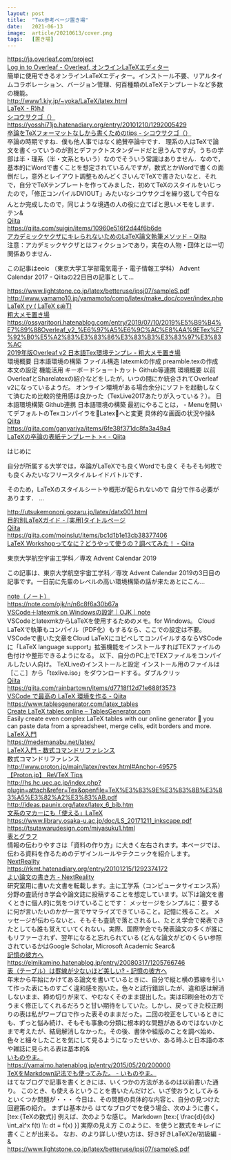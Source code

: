 ```yaml
---
layout: post
title:  "Tex参考ページ置き場"
date:   2021-06-13
image:  article/20210613/cover.png
tags:   [置き場]
---
```

<div class="bcard-wrapper"><span class="bcard-header withgfav"><div class="bcard-favicon" style="background-image: url(https://www.google.com/s2/favicons?domain=https://ja.overleaf.com/project)"></div><div class="bcard-site"><a href="https://ja.overleaf.com/project" rel="nofollow" target="_blank"></a></div><div class="bcard-url"><a href="https://ja.overleaf.com/project" rel="nofollow" target="_blank">https://ja.overleaf.com/project</a></div></span><span class="bcard-main withogimg"><div class="bcard-title"><a href="https://ja.overleaf.com/project" rel="nofollow" target="_blank">Log in to Overleaf - Overleaf, オンラインLaTeXエディター</a></div><div class="bcard-description">簡単に使用できるオンラインLaTeXエディター。インストール不要、リアルタイムコラボレーション、バージョン管理、何百種類のLaTeXテンプレートなど多数の機能。</div><a href="https://ja.overleaf.com/project" rel="nofollow" target="_blank"><div class="bcard-img" style="background-image: url(https://cdn.overleaf.com/img/ol-brand/overleaf_og_logo.png)"></div></a></span></div>


<div class="bcard-wrapper"><span class="bcard-header withgfav"><div class="bcard-favicon" style="background-image: url(https://www.google.com/s2/favicons?domain=http://www1.kiy.jp/~yoka/LaTeX/latex.html)"></div><div class="bcard-site"><a href="http://www1.kiy.jp/~yoka/LaTeX/latex.html" rel="nofollow" target="_blank"></a></div><div class="bcard-url"><a href="http://www1.kiy.jp/~yoka/LaTeX/latex.html" rel="nofollow" target="_blank">http://www1.kiy.jp/~yoka/LaTeX/latex.html</a></div></span><span class="bcard-main"><div class="bcard-title"><a href="http://www1.kiy.jp/~yoka/LaTeX/latex.html" rel="nofollow" target="_blank">LaTeX - R}hꗗ</a></div><div class="bcard-description"></div></span></div>


<div class="bcard-wrapper"><span class="bcard-header withgfav"><div class="bcard-favicon" style="background-image: url(https://www.google.com/s2/favicons?domain=https://yosshi71jp.hatenadiary.org/entry/20101210/1292005429)"></div><div class="bcard-site"><a href="https://yosshi71jp.hatenadiary.org/entry/20101210/1292005429" rel="nofollow" target="_blank">シコウサクゴ（）</a></div><div class="bcard-url"><a href="https://yosshi71jp.hatenadiary.org/entry/20101210/1292005429" rel="nofollow" target="_blank">https://yosshi71jp.hatenadiary.org/entry/20101210/1292005429</a></div></span><span class="bcard-main withogimg"><div class="bcard-title"><a href="https://yosshi71jp.hatenadiary.org/entry/20101210/1292005429" rel="nofollow" target="_blank">卒論をTeXフォーマットなしから書くためのtips - シコウサクゴ（）</a></div><div class="bcard-description">卒論の時期ですね．僕も他人事ではなく絶賛卒論中です． 理系の人はTeXで論文を書くっていうのが割とデファクトスタンダードだと思うんですが，うちの学部は半・理系（半・文系ともいう）なのでそういう常識はありません．なので，基本的にWordで書くことを想定されているんですが，数式とかWordで書くの面倒だし，意外とレイアウト調整もめんどくさいんでTeXで書きたいなと．それで，自分でTeXテンプレートを作ってみました．初めてTeXのスタイルをいじったので，「修正コンパイルDVIOUT」みたいなシコウサクゴを繰り返して今日なんとか完成したので，同じような境遇の人の役に立てばと思いメモをします． テン&</div><a href="https://yosshi71jp.hatenadiary.org/entry/20101210/1292005429" rel="nofollow" target="_blank"><div class="bcard-img" style="background-image: url(https://cdn-ak.f.st-hatena.com/images/fotolife/y/yosshi71jp/20101221/20101221064947.png)"></div></a></span></div>


<div class="bcard-wrapper"><span class="bcard-header withgfav"><div class="bcard-favicon" style="background-image: url(https://www.google.com/s2/favicons?domain=https://qiita.com/suigin/items/10960e516f2d44f6b6de)"></div><div class="bcard-site"><a href="https://qiita.com/suigin/items/10960e516f2d44f6b6de" rel="nofollow" target="_blank">Qiita</a></div><div class="bcard-url"><a href="https://qiita.com/suigin/items/10960e516f2d44f6b6de" rel="nofollow" target="_blank">https://qiita.com/suigin/items/10960e516f2d44f6b6de</a></div></span><span class="bcard-main withogimg"><div class="bcard-title"><a href="https://qiita.com/suigin/items/10960e516f2d44f6b6de" rel="nofollow" target="_blank">アカデミックヤクザにキレられないためのLaTeX論文執筆メソッド - Qiita</a></div><div class="bcard-description">注意：アカデミックヤクザとはフィクションであり，実在の人物・団体とは一切関係ありません．


この記事はeeic （東京大学工学部電気電子・電子情報工学科） Advent Calendar 2017 - Qiitaの22日目の記事として...</div><a href="https://qiita.com/suigin/items/10960e516f2d44f6b6de" rel="nofollow" target="_blank"><div class="bcard-img" style="background-image: url(https://qiita-user-contents.imgix.net/https%3A%2F%2Fcdn.qiita.com%2Fassets%2Fpublic%2Farticle-ogp-background-1150d8b18a7c15795b701a55ae908f94.png?ixlib=rb-4.0.0&w=1200&mark64=aHR0cHM6Ly9xaWl0YS11c2VyLWNvbnRlbnRzLmltZ2l4Lm5ldC9-dGV4dD9peGxpYj1yYi00LjAuMCZ3PTg0MCZoPTM4MCZ0eHQ2ND00NEtpNDRLcjQ0T0g0NE9mNDRPRDQ0S3Y0NE9rNDRLdjQ0SzI0NEdyNDRLdDQ0T3M0NEtKNDRLTTQ0R3E0NEdFNDRHZjQ0S0I0NEd1VEdGVVpWam9xNWJtbG9mbG43Zm5yWWJqZzZIamdyM2pnNFBqZzRrJnR4dC1jb2xvcj0lMjMzMzMmdHh0LWZvbnQ9SGlyYWdpbm8lMjBTYW5zJTIwVzYmdHh0LXNpemU9NTQmdHh0LWNsaXA9ZWxsaXBzaXMmdHh0LWFsaWduPWNlbnRlciUyQ21pZGRsZSZzPTAxOGI0NzI2NzFmNTZhNzg4NzlhMGNkNGFhNWRkYWVk&mark-align=center%2Cmiddle&blend64=aHR0cHM6Ly9xaWl0YS11c2VyLWNvbnRlbnRzLmltZ2l4Lm5ldC9-dGV4dD9peGxpYj1yYi00LjAuMCZ3PTg0MCZoPTUwMCZ0eHQ2ND1RSE4xYVdkcGJnJnR4dC1jb2xvcj0lMjMzMzMmdHh0LWZvbnQ9SGlyYWdpbm8lMjBTYW5zJTIwVzYmdHh0LXNpemU9NDUmdHh0LWFsaWduPXJpZ2h0JTJDYm90dG9tJnM9OWZmNDgxYzVmMmExMGNiNmM5MGQwNzk4MzljYTA1OTg&blend-align=center%2Cmiddle&blend-mode=normal&s=ca45f99c5fdfbe3b530d992a2fb98073)"></div></a></span></div>


<div class="bcard-wrapper"><span class="bcard-header withgfav"><div class="bcard-favicon" style="background-image: url(https://www.google.com/s2/favicons?domain=https://www.lightstone.co.jp/latex/betteruse/ipsj07/sampleS.pdf)"></div><div class="bcard-site"><a href="https://www.lightstone.co.jp/latex/betteruse/ipsj07/sampleS.pdf" rel="nofollow" target="_blank"></a></div><div class="bcard-url"><a href="https://www.lightstone.co.jp/latex/betteruse/ipsj07/sampleS.pdf" rel="nofollow" target="_blank">https://www.lightstone.co.jp/latex/betteruse/ipsj07/sampleS.pdf</a></div></span><span class="bcard-main"><div class="bcard-title"><a href="https://www.lightstone.co.jp/latex/betteruse/ipsj07/sampleS.pdf" rel="nofollow" target="_blank"></a></div><div class="bcard-description"></div></span></div>


<div class="bcard-wrapper"><span class="bcard-header withgfav"><div class="bcard-favicon" style="background-image: url(https://www.google.com/s2/favicons?domain=http://www.yamamo10.jp/yamamoto/comp/latex/make_doc/cover/index.php)"></div><div class="bcard-site"><a href="http://www.yamamo10.jp/yamamoto/comp/latex/make_doc/cover/index.php" rel="nofollow" target="_blank"></a></div><div class="bcard-url"><a href="http://www.yamamo10.jp/yamamoto/comp/latex/make_doc/cover/index.php" rel="nofollow" target="_blank">http://www.yamamo10.jp/yamamoto/comp/latex/make_doc/cover/index.php</a></div></span><span class="bcard-main"><div class="bcard-title"><a href="http://www.yamamo10.jp/yamamoto/comp/latex/make_doc/cover/index.php" rel="nofollow" target="_blank">LaTeX ɽν ( LaTeX εǽΤ)</a></div><div class="bcard-description"></div></span></div>


<div class="bcard-wrapper"><span class="bcard-header withgfav"><div class="bcard-favicon" style="background-image: url(https://www.google.com/s2/favicons?domain=https://ossyaritoori.hatenablog.com/entry/2019/07/10/2019%E5%B9%B4%E7%89%88Overleaf_v2_%E6%97%A5%E6%9C%AC%E8%AA%9ETex%E7%92%B0%E5%A2%83%E3%83%86%E3%83%B3%E3%83%97%E3%83%AC)"></div><div class="bcard-site"><a href="https://ossyaritoori.hatenablog.com/entry/2019/07/10/2019%E5%B9%B4%E7%89%88Overleaf_v2_%E6%97%A5%E6%9C%AC%E8%AA%9ETex%E7%92%B0%E5%A2%83%E3%83%86%E3%83%B3%E3%83%97%E3%83%AC" rel="nofollow" target="_blank">粗大メモ置き場</a></div><div class="bcard-url"><a href="https://ossyaritoori.hatenablog.com/entry/2019/07/10/2019%E5%B9%B4%E7%89%88Overleaf_v2_%E6%97%A5%E6%9C%AC%E8%AA%9ETex%E7%92%B0%E5%A2%83%E3%83%86%E3%83%B3%E3%83%97%E3%83%AC" rel="nofollow" target="_blank">https://ossyaritoori.hatenablog.com/entry/2019/07/10/2019%E5%B9%B4%E7%89%88Overleaf_v2_%E6%97%A5%E6%9C%AC%E8%AA%9ETex%E7%92%B0%E5%A2%83%E3%83%86%E3%83%B3%E3%83%97%E3%83%AC</a></div></span><span class="bcard-main withogimg"><div class="bcard-title"><a href="https://ossyaritoori.hatenablog.com/entry/2019/07/10/2019%E5%B9%B4%E7%89%88Overleaf_v2_%E6%97%A5%E6%9C%AC%E8%AA%9ETex%E7%92%B0%E5%A2%83%E3%83%86%E3%83%B3%E3%83%97%E3%83%AC" rel="nofollow" target="_blank">2019年版Overleaf v2 日本語Tex環境テンプレ - 粗大メモ置き場</a></div><div class="bcard-description">環境概要 日本語環境の構築 ファイル構造 latexmkの作成 preamble.texの作成 本文の設定 機能活用 キーボードショートカット Github等連携 環境概要 以前OverleafとSharelatexの紹介などをしたが，いつの間にか統合されてOverleaf v2になっているようだ。 オンライン環境がある場合余分にソフトを起動しなくて済むため比較的使用感は良かった（TexLive2017あたりが入っている？）。 日本語環境構築 Github連携 日本語環境の構築 最初にやることは， - Menuを開いてデフォルトのTexコンパイラをLatexへと変更 具体的な画面の状況や操&</div><a href="https://ossyaritoori.hatenablog.com/entry/2019/07/10/2019%E5%B9%B4%E7%89%88Overleaf_v2_%E6%97%A5%E6%9C%AC%E8%AA%9ETex%E7%92%B0%E5%A2%83%E3%83%86%E3%83%B3%E3%83%97%E3%83%AC" rel="nofollow" target="_blank"><div class="bcard-img" style="background-image: url(https://writelatex.s3.amazonaws.com/published_ver/8700.jpeg?X-Amz-Expires=14400&X-Amz-Date=20190709T235828Z&X-Amz-Algorithm=AWS4-HMAC-SHA256&X-Amz-Credential=AKIAJG3IX4TWNSPTZRXA/20190709/us-east-1/s3/aws4_request&X-Amz-SignedHeaders=host&X-Amz-Signature=be401d93f84e0146e8e8f5a5771c048a8117b469cb57c4b0f7515a66379df6c4)"></div></a></span></div>


<div class="bcard-wrapper"><span class="bcard-header withgfav"><div class="bcard-favicon" style="background-image: url(https://www.google.com/s2/favicons?domain=https://qiita.com/ganyariya/items/6fe38f371dc8fa3a49a4)"></div><div class="bcard-site"><a href="https://qiita.com/ganyariya/items/6fe38f371dc8fa3a49a4" rel="nofollow" target="_blank">Qiita</a></div><div class="bcard-url"><a href="https://qiita.com/ganyariya/items/6fe38f371dc8fa3a49a4" rel="nofollow" target="_blank">https://qiita.com/ganyariya/items/6fe38f371dc8fa3a49a4</a></div></span><span class="bcard-main withogimg"><div class="bcard-title"><a href="https://qiita.com/ganyariya/items/6fe38f371dc8fa3a49a4" rel="nofollow" target="_blank">LaTeXの卒論の表紙テンプレート >< - Qiita</a></div><div class="bcard-description">

はじめに

自分が所属する大学では，卒論がLaTeXでも良くWordでも良く
そもそも何枚でも良くみたいなフリースタイルレイドバトルです．

そのため，LaTeXのスタイルシートや概形が配られないので
自分で作る必要があります．
...</div><a href="https://qiita.com/ganyariya/items/6fe38f371dc8fa3a49a4" rel="nofollow" target="_blank"><div class="bcard-img" style="background-image: url(https://qiita-user-contents.imgix.net/https%3A%2F%2Fcdn.qiita.com%2Fassets%2Fpublic%2Farticle-ogp-background-1150d8b18a7c15795b701a55ae908f94.png?ixlib=rb-4.0.0&w=1200&mark64=aHR0cHM6Ly9xaWl0YS11c2VyLWNvbnRlbnRzLmltZ2l4Lm5ldC9-dGV4dD9peGxpYj1yYi00LjAuMCZ3PTg0MCZoPTM4MCZ0eHQ2ND1UR0ZVWlZqamdhN2xqWkxvcTViamdhN29vYWpudEpuamc0YmpnN1BqZzVmamc2empnN3pqZzRnZ1BqdyZ0eHQtY29sb3I9JTIzMzMzJnR4dC1mb250PUhpcmFnaW5vJTIwU2FucyUyMFc2JnR4dC1zaXplPTU0JnR4dC1jbGlwPWVsbGlwc2lzJnR4dC1hbGlnbj1jZW50ZXIlMkNtaWRkbGUmcz01NzU3NDA1ODdiOGQxOWIwM2ViNmFlNjQzNDg0NDQzOQ&mark-align=center%2Cmiddle&blend64=aHR0cHM6Ly9xaWl0YS11c2VyLWNvbnRlbnRzLmltZ2l4Lm5ldC9-dGV4dD9peGxpYj1yYi00LjAuMCZ3PTg0MCZoPTUwMCZ0eHQ2ND1RR2RoYm5saGNtbDVZUSZ0eHQtY29sb3I9JTIzMzMzJnR4dC1mb250PUhpcmFnaW5vJTIwU2FucyUyMFc2JnR4dC1zaXplPTQ1JnR4dC1hbGlnbj1yaWdodCUyQ2JvdHRvbSZzPTI2OGQ5YzdmODQyNTRiZTdlMmVkNjYzMzQxZjkyZDJi&blend-align=center%2Cmiddle&blend-mode=normal&s=a0d6055346a830a10a6126fa77656b9b)"></div></a></span></div>


<div class="bcard-wrapper"><span class="bcard-header withgfav"><div class="bcard-favicon" style="background-image: url(https://www.google.com/s2/favicons?domain=http://utsukemononi.gozaru.jp/latex/datx001.html)"></div><div class="bcard-site"><a href="http://utsukemononi.gozaru.jp/latex/datx001.html" rel="nofollow" target="_blank"></a></div><div class="bcard-url"><a href="http://utsukemononi.gozaru.jp/latex/datx001.html" rel="nofollow" target="_blank">http://utsukemononi.gozaru.jp/latex/datx001.html</a></div></span><span class="bcard-main"><div class="bcard-title"><a href="http://utsukemononi.gozaru.jp/latex/datx001.html" rel="nofollow" target="_blank">目的別LaTeXガイド - [実用]タイトルページ</a></div><div class="bcard-description"></div></span></div>


<div class="bcard-wrapper"><span class="bcard-header withgfav"><div class="bcard-favicon" style="background-image: url(https://www.google.com/s2/favicons?domain=https://qiita.com/moinslut/items/bc1d1b1e13cb38377406)"></div><div class="bcard-site"><a href="https://qiita.com/moinslut/items/bc1d1b1e13cb38377406" rel="nofollow" target="_blank">Qiita</a></div><div class="bcard-url"><a href="https://qiita.com/moinslut/items/bc1d1b1e13cb38377406" rel="nofollow" target="_blank">https://qiita.com/moinslut/items/bc1d1b1e13cb38377406</a></div></span><span class="bcard-main withogimg"><div class="bcard-title"><a href="https://qiita.com/moinslut/items/bc1d1b1e13cb38377406" rel="nofollow" target="_blank">LaTeX Workshopってなに？どうやって使うの？調べてみた！ - Qiita</a></div><div class="bcard-description">

東京大学航空宇宙工学科／専攻 Advent Calendar 2019

この記事は、東京大学航空宇宙工学科／専攻 Advent Calendar 2019の3日目の記事です。一日前に先輩のレベルの高い環境構築の話が来たあとにこん...</div><a href="https://qiita.com/moinslut/items/bc1d1b1e13cb38377406" rel="nofollow" target="_blank"><div class="bcard-img" style="background-image: url(https://qiita-user-contents.imgix.net/https%3A%2F%2Fcdn.qiita.com%2Fassets%2Fpublic%2Farticle-ogp-background-1150d8b18a7c15795b701a55ae908f94.png?ixlib=rb-4.0.0&w=1200&mark64=aHR0cHM6Ly9xaWl0YS11c2VyLWNvbnRlbnRzLmltZ2l4Lm5ldC9-dGV4dD9peGxpYj1yYi00LjAuMCZ3PTg0MCZoPTM4MCZ0eHQ2ND1UR0ZVWlZnZ1YyOXlhM05vYjNEamdhUGpnYWJqZ2FyamdhdnZ2Sl9qZ2FuamdZYmpnb1RqZ2FQamdhYmt2Yl9qZ1liamdhN3Z2Sl9vcXJfamdibmpnYWJqZ2JfamdaX3Z2SUUmdHh0LWNvbG9yPSUyMzMzMyZ0eHQtZm9udD1IaXJhZ2lubyUyMFNhbnMlMjBXNiZ0eHQtc2l6ZT01NCZ0eHQtY2xpcD1lbGxpcHNpcyZ0eHQtYWxpZ249Y2VudGVyJTJDbWlkZGxlJnM9Njg5ZjIyMGExNWZmMGNkOTE5YjlhZWFjNDJiYWI2NWY&mark-align=center%2Cmiddle&blend64=aHR0cHM6Ly9xaWl0YS11c2VyLWNvbnRlbnRzLmltZ2l4Lm5ldC9-dGV4dD9peGxpYj1yYi00LjAuMCZ3PTg0MCZoPTUwMCZ0eHQ2ND1RRzF2YVc1emJIVjAmdHh0LWNvbG9yPSUyMzMzMyZ0eHQtZm9udD1IaXJhZ2lubyUyMFNhbnMlMjBXNiZ0eHQtc2l6ZT00NSZ0eHQtYWxpZ249cmlnaHQlMkNib3R0b20mcz0yNGFjOTQ3ZDg5N2YxODY2OGMyZjA1YjM2OGVkZjZhNQ&blend-align=center%2Cmiddle&blend-mode=normal&s=78e1afb067faff91ce35f762c7e8d8ff)"></div></a></span></div>


<div class="bcard-wrapper"><span class="bcard-header withgfav"><div class="bcard-favicon" style="background-image: url(https://www.google.com/s2/favicons?domain=https://note.com/ojk/n/n6c8f6a30b67a)"></div><div class="bcard-site"><a href="https://note.com/ojk/n/n6c8f6a30b67a" rel="nofollow" target="_blank">note（ノート）</a></div><div class="bcard-url"><a href="https://note.com/ojk/n/n6c8f6a30b67a" rel="nofollow" target="_blank">https://note.com/ojk/n/n6c8f6a30b67a</a></div></span><span class="bcard-main withogimg"><div class="bcard-title"><a href="https://note.com/ojk/n/n6c8f6a30b67a" rel="nofollow" target="_blank">VSCode＋latexmk on Windowsの設定｜OJK｜note</a></div><div class="bcard-description">VSCodeとlatexmkからLaTeXを使用するためのメモ。for Windows。  Cloud LaTeXで執筆もコンパイル（PDF化）もするなら、ここでの設定は不要。VSCodeで書いた文章をCloud LaTeXにコピペしてコンパイルするならVSCodeに「LaTeX language support」拡張機能をインストールすればTEXファイルの色付けや整形できるようになる。  以下、自分のPC上でTEXファイルをコンパイルしたい人向け。  TeXLiveのインストールと設定  インストール用のファイルは［ここ］から「texlive.iso」をダウンロードする。ダブルクリッ</div><a href="https://note.com/ojk/n/n6c8f6a30b67a" rel="nofollow" target="_blank"><div class="bcard-img" style="background-image: url(https://assets.st-note.com/production/uploads/images/6202659/profile_66877ade7707fcccf0b876f38f1b5d4b.png?fit=bounds&format=jpeg&quality=85&width=330)"></div></a></span></div>


<div class="bcard-wrapper"><span class="bcard-header withgfav"><div class="bcard-favicon" style="background-image: url(https://www.google.com/s2/favicons?domain=https://qiita.com/rainbartown/items/d7718f12d71e688f3573)"></div><div class="bcard-site"><a href="https://qiita.com/rainbartown/items/d7718f12d71e688f3573" rel="nofollow" target="_blank">Qiita</a></div><div class="bcard-url"><a href="https://qiita.com/rainbartown/items/d7718f12d71e688f3573" rel="nofollow" target="_blank">https://qiita.com/rainbartown/items/d7718f12d71e688f3573</a></div></span><span class="bcard-main withogimg"><div class="bcard-title"><a href="https://qiita.com/rainbartown/items/d7718f12d71e688f3573" rel="nofollow" target="_blank">VSCode で最高の LaTeX 環境を作る - Qiita</a></div><div class="bcard-description">


<div class="bcard-wrapper"><span class="bcard-header withgfav"><div class="bcard-favicon" style="background-image: url(https://www.google.com/s2/favicons?domain=https://www.tablesgenerator.com/latex_tables)"></div><div class="bcard-site"><a href="https://www.tablesgenerator.com/latex_tables" rel="nofollow" target="_blank"></a></div><div class="bcard-url"><a href="https://www.tablesgenerator.com/latex_tables" rel="nofollow" target="_blank">https://www.tablesgenerator.com/latex_tables</a></div></span><span class="bcard-main"><div class="bcard-title"><a href="https://www.tablesgenerator.com/latex_tables" rel="nofollow" target="_blank">Create LaTeX tables online – TablesGenerator.com</a></div><div class="bcard-description">Easily create even complex LaTeX tables with our online generator  you can paste data from a spreadsheet, merge cells, edit borders and more.</div></span></div>


<div class="bcard-wrapper"><span class="bcard-header withgfav"><div class="bcard-favicon" style="background-image: url(https://www.google.com/s2/favicons?domain=https://medemanabu.net/latex/)"></div><div class="bcard-site"><a href="https://medemanabu.net/latex/" rel="nofollow" target="_blank">LaTeX入門</a></div><div class="bcard-url"><a href="https://medemanabu.net/latex/" rel="nofollow" target="_blank">https://medemanabu.net/latex/</a></div></span><span class="bcard-main"><div class="bcard-title"><a href="https://medemanabu.net/latex/" rel="nofollow" target="_blank">LaTeX入門 - 数式コマンドリファレンス</a></div><div class="bcard-description">数式コマンドリファレンス</div></span></div>


<div class="bcard-wrapper"><span class="bcard-header withgfav"><div class="bcard-favicon" style="background-image: url(https://www.google.com/s2/favicons?domain=http://www.proton.jp/main/latex/revtex.html#Anchor-49575)"></div><div class="bcard-site"><a href="http://www.proton.jp/main/latex/revtex.html#Anchor-49575" rel="nofollow" target="_blank"></a></div><div class="bcard-url"><a href="http://www.proton.jp/main/latex/revtex.html#Anchor-49575" rel="nofollow" target="_blank">http://www.proton.jp/main/latex/revtex.html#Anchor-49575</a></div></span><span class="bcard-main"><div class="bcard-title"><a href="http://www.proton.jp/main/latex/revtex.html#Anchor-49575" rel="nofollow" target="_blank">【Proton.jp】 ReVTeX Tips</a></div><div class="bcard-description"></div></span></div>


<div class="bcard-wrapper"><span class="bcard-header withgfav"><div class="bcard-favicon" style="background-image: url(https://www.google.com/s2/favicons?domain=http://hs.hc.uec.ac.jp/index.php?plugin=attach&refer=Tex&openfile=TeX%E3%83%9E%E3%83%8B%E3%83%A5%E3%82%A2%E3%83%AB.pdf)"></div><div class="bcard-site"><a href="http://hs.hc.uec.ac.jp/index.php?plugin=attach&refer=Tex&openfile=TeX%E3%83%9E%E3%83%8B%E3%83%A5%E3%82%A2%E3%83%AB.pdf" rel="nofollow" target="_blank"></a></div><div class="bcard-url"><a href="http://hs.hc.uec.ac.jp/index.php?plugin=attach&refer=Tex&openfile=TeX%E3%83%9E%E3%83%8B%E3%83%A5%E3%82%A2%E3%83%AB.pdf" rel="nofollow" target="_blank">http://hs.hc.uec.ac.jp/index.php?plugin=attach&refer=Tex&openfile=TeX%E3%83%9E%E3%83%8B%E3%83%A5%E3%82%A2%E3%83%AB.pdf</a></div></span><span class="bcard-main"><div class="bcard-title"><a href="http://hs.hc.uec.ac.jp/index.php?plugin=attach&refer=Tex&openfile=TeX%E3%83%9E%E3%83%8B%E3%83%A5%E3%82%A2%E3%83%AB.pdf" rel="nofollow" target="_blank"></a></div><div class="bcard-description"></div></span></div>


<div class="bcard-wrapper"><span class="bcard-header withgfav"><div class="bcard-favicon" style="background-image: url(https://www.google.com/s2/favicons?domain=http://ideas.paunix.org/latex/latex_6_bib.htm)"></div><div class="bcard-site"><a href="http://ideas.paunix.org/latex/latex_6_bib.htm" rel="nofollow" target="_blank"></a></div><div class="bcard-url"><a href="http://ideas.paunix.org/latex/latex_6_bib.htm" rel="nofollow" target="_blank">http://ideas.paunix.org/latex/latex_6_bib.htm</a></div></span><span class="bcard-main"><div class="bcard-title"><a href="http://ideas.paunix.org/latex/latex_6_bib.htm" rel="nofollow" target="_blank">文系のマカーにも「使える」LaTeX</a></div><div class="bcard-description"></div></span></div>


<div class="bcard-wrapper"><span class="bcard-header withgfav"><div class="bcard-favicon" style="background-image: url(https://www.google.com/s2/favicons?domain=https://www.library.osaka-u.ac.jp/doc/LS_20171211_inkscape.pdf)"></div><div class="bcard-site"><a href="https://www.library.osaka-u.ac.jp/doc/LS_20171211_inkscape.pdf" rel="nofollow" target="_blank"></a></div><div class="bcard-url"><a href="https://www.library.osaka-u.ac.jp/doc/LS_20171211_inkscape.pdf" rel="nofollow" target="_blank">https://www.library.osaka-u.ac.jp/doc/LS_20171211_inkscape.pdf</a></div></span><span class="bcard-main"><div class="bcard-title"><a href="https://www.library.osaka-u.ac.jp/doc/LS_20171211_inkscape.pdf" rel="nofollow" target="_blank"></a></div><div class="bcard-description"></div></span></div>


<div class="bcard-wrapper"><span class="bcard-header withgfav"><div class="bcard-favicon" style="background-image: url(https://www.google.com/s2/favicons?domain=https://tsutawarudesign.com/miyasuku1.html)"></div><div class="bcard-site"><a href="https://tsutawarudesign.com/miyasuku1.html" rel="nofollow" target="_blank"></a></div><div class="bcard-url"><a href="https://tsutawarudesign.com/miyasuku1.html" rel="nofollow" target="_blank">https://tsutawarudesign.com/miyasuku1.html</a></div></span><span class="bcard-main"><div class="bcard-title"><a href="https://tsutawarudesign.com/miyasuku1.html" rel="nofollow" target="_blank">表とグラフ</a></div><div class="bcard-description">情報の伝わりやすさは「資料の作り方」に大きく左右されます。本ページでは、伝わる資料を作るためのデザインルールやテクニックを紹介します。</div></span></div>


<div class="bcard-wrapper"><span class="bcard-header withgfav"><div class="bcard-favicon" style="background-image: url(https://www.google.com/s2/favicons?domain=https://rkmt.hatenadiary.org/entry/20101215/1292374172)"></div><div class="bcard-site"><a href="https://rkmt.hatenadiary.org/entry/20101215/1292374172" rel="nofollow" target="_blank">NextReality</a></div><div class="bcard-url"><a href="https://rkmt.hatenadiary.org/entry/20101215/1292374172" rel="nofollow" target="_blank">https://rkmt.hatenadiary.org/entry/20101215/1292374172</a></div></span><span class="bcard-main withogimg"><div class="bcard-title"><a href="https://rkmt.hatenadiary.org/entry/20101215/1292374172" rel="nofollow" target="_blank"> よい論文の書き方 - NextReality</a></div><div class="bcard-description">研究室用に書いた文書を転載します。主に工学系（コンピュータサイエンス系）分野の査読付き学会や論文誌に投稿することを想定しています。以下は論文を書くときに個人的に気をつけていることです： メッセージをシンプルに：要するに何が言いたいのかが一言でサマライズできていること。記憶に残ること。 メッセージが伝わらないと、そもそも査読で落とされるし、たとえ学会で発表できたとしても誰も覚えていてくれない。実際、国際学会でも発表論文の多くが誰にもリファーされず、翌年になると忘れられている (どんな論文がどのくらい参照されているかはGoogle Scholar, Microsoft Academic Searc&</div><a href="https://rkmt.hatenadiary.org/entry/20101215/1292374172" rel="nofollow" target="_blank"><div class="bcard-img" style="background-image: url(https://ogimage.blog.st-hatena.com/17680117127121412155/17680117127121413096/1592774161)"></div></a></span></div>


<div class="bcard-wrapper"><span class="bcard-header withgfav"><div class="bcard-favicon" style="background-image: url(https://www.google.com/s2/favicons?domain=https://elmikamino.hatenablog.jp/entry/20080317/1205766746)"></div><div class="bcard-site"><a href="https://elmikamino.hatenablog.jp/entry/20080317/1205766746" rel="nofollow" target="_blank">記憶の彼方へ</a></div><div class="bcard-url"><a href="https://elmikamino.hatenablog.jp/entry/20080317/1205766746" rel="nofollow" target="_blank">https://elmikamino.hatenablog.jp/entry/20080317/1205766746</a></div></span><span class="bcard-main withogimg"><div class="bcard-title"><a href="https://elmikamino.hatenablog.jp/entry/20080317/1205766746" rel="nofollow" target="_blank">表（テーブル）は罫線が少ないほど美しい‽ - 記憶の彼方へ</a></div><div class="bcard-description">年末から年始にかけてある論文を書いているときに、自分で縦と横の罫線を引いて作った表にものすごく違和感を抱いた。色々と試行錯誤したが、違和感は解消しないまま、締め切りが来て、やむなくそのまま提出した。実は印刷会社の方でうまく修正してくれるだろうと甘い期待をしていた。しかし、戻ってきた校正刷りの表は私がワープロで作った表そのままだった。二回の校正をしているときにも、ずっと悩み続け、そもそも事象の分類に根本的な問題があるのではないかとまで考えたが、結局解消しなかった。その後、書体や組版のことを調べ始め、色々と細々したことを気にして見るようになったせいか、ある時ふと日本語の本や雑誌に見られる表は基本的&</div><a href="https://elmikamino.hatenablog.jp/entry/20080317/1205766746" rel="nofollow" target="_blank"><div class="bcard-img" style="background-image: url(https://cdn-ak.f.st-hatena.com/images/fotolife/e/elmikamino/20080317/20080317234059.jpg)"></div></a></span></div>


<div class="bcard-wrapper"><span class="bcard-header withgfav"><div class="bcard-favicon" style="background-image: url(https://www.google.com/s2/favicons?domain=https://yamaimo.hatenablog.jp/entry/2015/05/20/200000)"></div><div class="bcard-site"><a href="https://yamaimo.hatenablog.jp/entry/2015/05/20/200000" rel="nofollow" target="_blank">いものやま。</a></div><div class="bcard-url"><a href="https://yamaimo.hatenablog.jp/entry/2015/05/20/200000" rel="nofollow" target="_blank">https://yamaimo.hatenablog.jp/entry/2015/05/20/200000</a></div></span><span class="bcard-main withogimg"><div class="bcard-title"><a href="https://yamaimo.hatenablog.jp/entry/2015/05/20/200000" rel="nofollow" target="_blank">TeXをMarkdown記法でも使ってみた。 - いものやま。</a></div><div class="bcard-description">はてなブログで記事を書くときには、いくつかの方法があるのは以前書いた通り。 このとき、も使えるということを書いたんだけど、いざ使おうとしてみるといくつか問題が・・・ 今日は、その問題の具体的な内容と、自分の見つけた回避策の紹介。 まずは基本から はてなブログでを使う場合、次のように書く。 [tex:{TeXの数式}] 例えば、次のような感じ。 Markdown [tex:{ \frac{d}{dx} \int_a\^x f(t) \\: dt = f(x) }] 実際の見え方 このように、を使うと数式をキレイに書くことが出来る。 なお、のより詳しい使い方は、好き好きLaTeX2e/初級編 - &</div><a href="https://yamaimo.hatenablog.jp/entry/2015/05/20/200000" rel="nofollow" target="_blank"><div class="bcard-img" style="background-image: url(https://chart.apis.google.com/chart?cht=tx&chl=%20%7B%5CTeX%7D)"></div></a></span></div>


<div class="bcard-wrapper"><span class="bcard-header withgfav"><div class="bcard-favicon" style="background-image: url(https://www.google.com/s2/favicons?domain=https://www.lightstone.co.jp/latex/betteruse/ipsj07/sampleS.pdf)"></div><div class="bcard-site"><a href="https://www.lightstone.co.jp/latex/betteruse/ipsj07/sampleS.pdf" rel="nofollow" target="_blank"></a></div><div class="bcard-url"><a href="https://www.lightstone.co.jp/latex/betteruse/ipsj07/sampleS.pdf" rel="nofollow" target="_blank">https://www.lightstone.co.jp/latex/betteruse/ipsj07/sampleS.pdf</a></div></span><span class="bcard-main"><div class="bcard-title"><a href="https://www.lightstone.co.jp/latex/betteruse/ipsj07/sampleS.pdf" rel="nofollow" target="_blank"></a></div><div class="bcard-description"></div></span></div>


[@konoe_akitoshi]: https://twitter.com/konoe_akitoshi
[Raspberry Pi Camera Module v2]:https://www.raspberrypi.org/products/camera-module-v2/

